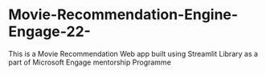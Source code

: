 # Movie-Recommendation-Engine-Engage-22-
This is a Movie Recommendation Web app built using Streamlit Library as a part of Microsoft Engage mentorship Programme
